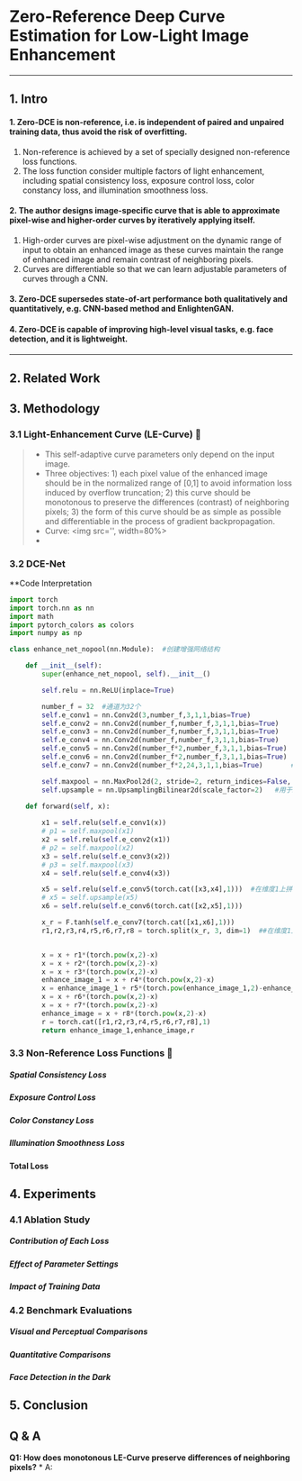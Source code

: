 # Zero-Reference Deep Curve Estimation for Low-Light Image Enhancement
* * *
## 1. Intro
#### 1. Zero-DCE is non-reference, i.e. is independent of paired and unpaired training data, thus avoid the risk of overfitting.
   1. Non-reference is achieved by a set of specially designed non-reference loss functions.
   2. The loss function consider multiple factors of light enhancement, including spatial consistency loss, exposure control loss, color constancy loss, and illumination smoothness loss.
#### 2. The author designs image-specific curve that is able to approximate pixel-wise and higher-order curves by iteratively applying itself.
   1. High-order curves are pixel-wise adjustment on the dynamic range of input to obtain an enhanced image as these curves maintain the range of enhanced image and remain contrast of neighboring pixels.
   2. Curves are differentiable so that we can learn adjustable parameters of curves through a CNN.
#### 3. Zero-DCE supersedes state-of-art performance both qualitatively and quantitatively, e.g. CNN-based method and EnlightenGAN.
#### 4. Zero-DCE is capable of improving high-level visual tasks, e.g. face detection, and it is lightweight.
* * * 
## 2. Related Work

## 3. Methodology
### 3.1 Light-Enhancement Curve (LE-Curve) 💜
   > * This self-adaptive curve parameters only depend on the input image.
   > * Three objectives: 1) each pixel value of the enhanced image should be in the normalized range of [0,1] to avoid information loss induced by overflow truncation; 2) this curve should be monotonous to preserve the differences (contrast) of neighboring pixels; 3) the form of this curve should be as simple as possible and  differentiable in the process of gradient backpropagation.
   > * Curve: 
   >   <img src='', width=80%>
   > *
### 3.2 DCE-Net

**Code Interpretation
```python
import torch
import torch.nn as nn
import math
import pytorch_colors as colors
import numpy as np

class enhance_net_nopool(nn.Module):  #创建增强网络结构

	def __init__(self):
		super(enhance_net_nopool, self).__init__()

		self.relu = nn.ReLU(inplace=True) 

		number_f = 32  #通道为32个
		self.e_conv1 = nn.Conv2d(3,number_f,3,1,1,bias=True) 
		self.e_conv2 = nn.Conv2d(number_f,number_f,3,1,1,bias=True) 
		self.e_conv3 = nn.Conv2d(number_f,number_f,3,1,1,bias=True) 
		self.e_conv4 = nn.Conv2d(number_f,number_f,3,1,1,bias=True) 
		self.e_conv5 = nn.Conv2d(number_f*2,number_f,3,1,1,bias=True) 
		self.e_conv6 = nn.Conv2d(number_f*2,number_f,3,1,1,bias=True) 
		self.e_conv7 = nn.Conv2d(number_f*2,24,3,1,1,bias=True)       #创建7个卷积层

		self.maxpool = nn.MaxPool2d(2, stride=2, return_indices=False, ceil_mode=False)   #最大池化层
		self.upsample = nn.UpsamplingBilinear2d(scale_factor=2)   #用于2D数据的线性插值算法  
		
	def forward(self, x):   

		x1 = self.relu(self.e_conv1(x))
		# p1 = self.maxpool(x1)
		x2 = self.relu(self.e_conv2(x1))
		# p2 = self.maxpool(x2)
		x3 = self.relu(self.e_conv3(x2))
		# p3 = self.maxpool(x3)
		x4 = self.relu(self.e_conv4(x3))

		x5 = self.relu(self.e_conv5(torch.cat([x3,x4],1)))  #在维度1上拼接x3,x4
		# x5 = self.upsample(x5)
		x6 = self.relu(self.e_conv6(torch.cat([x2,x5],1)))

		x_r = F.tanh(self.e_conv7(torch.cat([x1,x6],1)))
		r1,r2,r3,r4,r5,r6,r7,r8 = torch.split(x_r, 3, dim=1)  ##在维度1上进行划分，每大块包含3个小块


		x = x + r1*(torch.pow(x,2)-x)
		x = x + r2*(torch.pow(x,2)-x)
		x = x + r3*(torch.pow(x,2)-x)
		enhance_image_1 = x + r4*(torch.pow(x,2)-x)		
		x = enhance_image_1 + r5*(torch.pow(enhance_image_1,2)-enhance_image_1)		
		x = x + r6*(torch.pow(x,2)-x)	
		x = x + r7*(torch.pow(x,2)-x)
		enhance_image = x + r8*(torch.pow(x,2)-x)
		r = torch.cat([r1,r2,r3,r4,r5,r6,r7,r8],1)
		return enhance_image_1,enhance_image,r
```

### 3.3 Non-Reference Loss Functions 💜 
##### Spatial Consistency Loss
##### Exposure Control Loss
##### Color Constancy Loss
##### Illumination Smoothness Loss
#### Total Loss

## 4. Experiments
### 4.1 Ablation Study
##### Contribution of Each Loss
##### Effect of Parameter Settings
##### Impact of Training Data

### 4.2 Benchmark Evaluations
##### Visual and Perceptual Comparisons
##### Quantitative Comparisons
##### Face Detection in the Dark

## 5. Conclusion


## Q & A 
**Q1: How does monotonous LE-Curve preserve differences of neighboring pixels?**
    * A:

